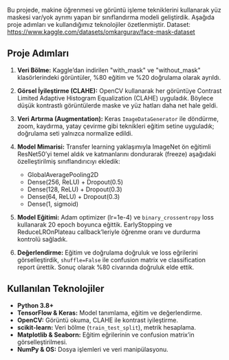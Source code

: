 Bu projede, makine öğrenmesi ve görüntü işleme tekniklerini kullanarak yüz maskesi var/yok ayrımı yapan bir sınıflandırma modeli geliştirdik. Aşağıda proje adımları ve kullandığımız teknolojiler özetlenmiştir.
Dataset: https://www.kaggle.com/datasets/omkargurav/face-mask-dataset

## Proje Adımları

1. **Veri Bölme:** Kaggle’dan indirilen "with\_mask" ve "without\_mask" klasörlerindeki görüntüler, %80 eğitim ve %20 doğrulama olarak ayrıldı.
2. **Görsel İyileştirme (CLAHE):** OpenCV kullanarak her görüntüye Contrast Limited Adaptive Histogram Equalization (CLAHE) uyguladık. Böylece düşük kontrastlı görüntülerde maske ve yüz hatları daha net hale geldi.
3. **Veri Artırma (Augmentation):** Keras `ImageDataGenerator` ile döndürme, zoom, kaydırma, yatay çevirme gibi teknikleri eğitim setine uyguladık; doğrulama seti yalnızca normalize edildi.
4. **Model Mimarisi:** Transfer learning yaklaşımıyla ImageNet ön eğitimli ResNet50’yi temel aldık ve katmanlarını dondurarak (freeze) aşağıdaki özelleştirilmiş sınıflandırıcıyı ekledik:

   * GlobalAveragePooling2D
   * Dense(256, ReLU) + Dropout(0.5)
   * Dense(128, ReLU) + Dropout(0.3)
   * Dense(64, ReLU)  + Dropout(0.3)
   * Dense(1, sigmoid)
5. **Model Eğitimi:** Adam optimizer (lr=1e-4) ve `binary_crossentropy` loss kullanarak 20 epoch boyunca eğittik. EarlyStopping ve ReduceLROnPlateau callback’leriyle öğrenme oranı ve durdurma kontrolü sağladık.
6. **Değerlendirme:** Eğitim ve doğrulama doğruluk ve loss eğrilerini görselleştirdik, `shuffle=False` ile confusion matrix ve classification report ürettik. Sonuç olarak %80 civarında doğruluk elde ettik.

## Kullanılan Teknolojiler

* **Python 3.8+**
* **TensorFlow & Keras:** Model tanımlama, eğitim ve değerlendirme.
* **OpenCV:** Görüntü okuma, CLAHE ile kontrast iyileştirme.
* **scikit-learn:** Veri bölme (`train_test_split`), metrik hesaplama.
* **Matplotlib & Seaborn:** Eğitim eğrilerinin ve confusion matrix’in görselleştirilmesi.
* **NumPy & OS:** Dosya işlemleri ve veri manipülasyonu.

